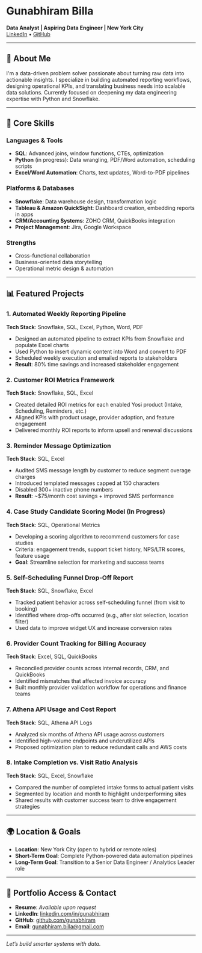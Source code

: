 # Gunabhiram Billa
**Data Analyst | Aspiring Data Engineer | New York City**  
[LinkedIn](https://www.linkedin.com/in/gunabhiram/) • [GitHub](https://github.com/gunabhiram)

---

## 👋 About Me

I'm a data-driven problem solver passionate about turning raw data into actionable insights. I specialize in building automated reporting workflows, designing operational KPIs, and translating business needs into scalable data solutions. Currently focused on deepening my data engineering expertise with Python and Snowflake.

---

## 🧠 Core Skills

### Languages & Tools
- **SQL**: Advanced joins, window functions, CTEs, optimization
- **Python** (in progress): Data wrangling, PDF/Word automation, scheduling scripts
- **Excel/Word Automation**: Charts, text updates, Word-to-PDF pipelines

### Platforms & Databases
- **Snowflake**: Data warehouse design, transformation logic
- **Tableau & Amazon QuickSight**: Dashboard creation, embedding reports in apps
- **CRM/Accounting Systems**: ZOHO CRM, QuickBooks integration
- **Project Management**: Jira, Google Workspace

### Strengths
- Cross-functional collaboration  
- Business-oriented data storytelling  
- Operational metric design & automation

---

## 📊 Featured Projects

### 1. Automated Weekly Reporting Pipeline
**Tech Stack**: Snowflake, SQL, Excel, Python, Word, PDF  
- Designed an automated pipeline to extract KPIs from Snowflake and populate Excel charts  
- Used Python to insert dynamic content into Word and convert to PDF  
- Scheduled weekly execution and emailed reports to stakeholders  
- **Result**: 80% time savings and increased stakeholder engagement

### 2. Customer ROI Metrics Framework
**Tech Stack**: Snowflake, SQL, Excel  
- Created detailed ROI metrics for each enabled Yosi product (Intake, Scheduling, Reminders, etc.)  
- Aligned KPIs with product usage, provider adoption, and feature engagement  
- Delivered monthly ROI reports to inform upsell and renewal discussions

### 3. Reminder Message Optimization
**Tech Stack**: SQL, Excel  
- Audited SMS message length by customer to reduce segment overage charges  
- Introduced templated messages capped at 150 characters  
- Disabled 300+ inactive phone numbers  
- **Result**: ~$75/month cost savings + improved SMS performance

### 4. Case Study Candidate Scoring Model (In Progress)
**Tech Stack**: SQL, Operational Metrics  
- Developing a scoring algorithm to recommend customers for case studies  
- Criteria: engagement trends, support ticket history, NPS/LTR scores, feature usage  
- **Goal**: Streamline selection for marketing and success teams

### 5. Self-Scheduling Funnel Drop-Off Report
**Tech Stack**: SQL, Snowflake, Excel  
- Tracked patient behavior across self-scheduling funnel (from visit to booking)  
- Identified where drop-offs occurred (e.g., after slot selection, location filter)  
- Used data to improve widget UX and increase conversion rates

### 6. Provider Count Tracking for Billing Accuracy
**Tech Stack**: Excel, SQL, QuickBooks  
- Reconciled provider counts across internal records, CRM, and QuickBooks  
- Identified mismatches that affected invoice accuracy  
- Built monthly provider validation workflow for operations and finance teams

### 7. Athena API Usage and Cost Report
**Tech Stack**: SQL, Athena API Logs  
- Analyzed six months of Athena API usage across customers  
- Identified high-volume endpoints and underutilized APIs  
- Proposed optimization plan to reduce redundant calls and AWS costs

### 8. Intake Completion vs. Visit Ratio Analysis
**Tech Stack**: SQL, Excel, Snowflake  
- Compared the number of completed intake forms to actual patient visits  
- Segmented by location and month to highlight underperforming sites  
- Shared results with customer success team to drive engagement strategies

---

## 🌍 Location & Goals

- **Location**: New York City (open to hybrid or remote roles)  
- **Short-Term Goal**: Complete Python-powered data automation pipelines  
- **Long-Term Goal**: Transition to a Senior Data Engineer / Analytics Leader role

---

## 📁 Portfolio Access & Contact

- **Resume**: *Available upon request*  
- **LinkedIn**: [linkedin.com/in/gunabhiram](https://www.linkedin.com/in/gunabhiram/)  
- **GitHub**: [github.com/gunabhiram](https://github.com/gunabhiram)  
- **Email**: gunabhiram.billa@gmail.com

---


*Let’s build smarter systems with data.*

